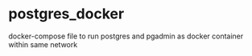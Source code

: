 # postgres_docker
docker-compose file to run postgres and pgadmin as docker container within same network
